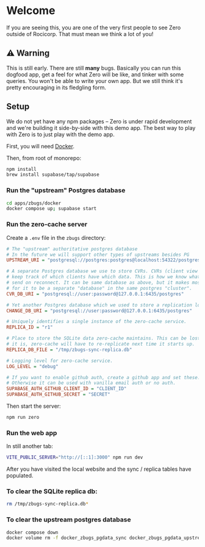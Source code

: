 # Welcome

If you are seeing this, you are one of the very first people to see Zero outside of Rocicorp. That must mean we think a lot of you!

## ⚠️ Warning

This is still early. There are still **many** bugs. Basically you can run this dogfood app, get a feel for what Zero will be like, and tinker with some queries. You won't be able to write your own app. But we still think it's pretty encouraging in its fledgling form.

## Setup

We do not yet have any npm packages – Zero is under rapid development and we're building it side-by-side with this demo app. The best way to play with Zero is to just play with the demo app.

First, you will need [Docker](https://docs.docker.com/engine/install/).

Then, from root of monorepo:

```bash
npm install
brew install supabase/tap/supabase
```

### Run the "upstream" Postgres database

```bash
cd apps/zbugs/docker
docker compose up; supabase start
```

### Run the zero-cache server

Create a `.env` file in the `zbugs` directory:

```ini
# The "upstream" authoritative postgres database
# In the future we will support other types of upstreams besides PG
UPSTREAM_URI = "postgresql://postgres:postgres@localhost:54322/postgres"

# A separate Postgres database we use to store CVRs. CVRs (client view records)
# keep track of which clients have which data. This is how we know what diff to
# send on reconnect. It can be same database as above, but it makes most sense
# for it to be a separate "database" in the same postgres "cluster".
CVR_DB_URI = "postgresql://user:password@127.0.0.1:6435/postgres"

# Yet another Postgres database which we used to store a replication log.
CHANGE_DB_URI = "postgresql://user:password@127.0.0.1:6435/postgres"

# Uniquely identifies a single instance of the zero-cache service.
REPLICA_ID = "r1"

# Place to store the SQLite data zero-cache maintains. This can be lost, but if
# it is, zero-cache will have to re-replicate next time it starts up.
REPLICA_DB_FILE = "/tmp/zbugs-sync-replica.db"

# Logging level for zero-cache service.
LOG_LEVEL = "debug"

# If you want to enable github auth, create a github app and set these.
# Otherwise it can be used with vanilla email auth or no auth.
SUPABASE_AUTH_GITHUB_CLIENT_ID = "CLIENT_ID"
SUPABASE_AUTH_GITHUB_SECRET = "SECRET"
```

Then start the server:

```bash
npm run zero
```

### Run the web app

In still another tab:

```bash
VITE_PUBLIC_SERVER="http://[::1]:3000" npm run dev
```

After you have visited the local website and the sync / replica tables have populated.

### To clear the SQLite replica db:

```bash
rm /tmp/zbugs-sync-replica.db*
```

### To clear the upstream postgres database

```bash
docker compose down
docker volume rm -f docker_zbugs_pgdata_sync docker_zbugs_pgdata_upstream
```

